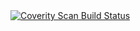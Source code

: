 <a href="https://scan.coverity.com/projects/fs412-ssw533">
  <img alt="Coverity Scan Build Status"
       src="https://scan.coverity.com/projects/20533/badge.svg"/>
</a>
